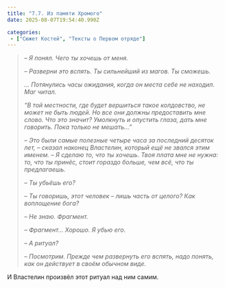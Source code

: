 ```yaml
---
title: "7.7. Из памяти Хромого"
date: 2025-08-07T19:54:40.990Z

categories:
 - ["Сюжет Костей", "Тексты о Первом отряде"]
---
```


> *– Я понял. Чего ты хочешь от меня.*
>
> *– Разверни это вспять. Ты сильнейший из магов. Ты сможешь.*
>
> *… Потянулись часы ожидания, когда он места себе не находил. Маг
> читал.*
>
> *“В той местности, где будет вершиться такое колдовство, не может не
> быть людей. Но все они должны предоставить мне слово. Что это значит?
> Умолкнуть и опустить глаза, дать мне говорить. Пока только не
> мешать…”*
>
> *– Это были самые полезные четыре часа за последний десяток лет, –
> сказал наконец Властелин, который ещё не звался этим именем. – Я
> сделаю то, что ты хочешь. Твоя плата мне не нужна: то, что ты принёс,
> стоит гораздо больше, чем всё, что ты предлагаешь.*
>
> *– Ты убьёшь его?*
>
> *– Ты говоришь, этот человек – лишь часть от целого? Как воплощение
> бога?*
>
> *– Не знаю. Фрагмент.*
>
> *– Фрагмент… Хорошо. Я убью его.*
>
> *– А ритуал?*
>
> *– Посмотрим. Прежде чем развернуть его вспять, надо понять, как он
> действует в своём обычном виде.*

И Властелин произвёл этот ритуал над ним самим.
